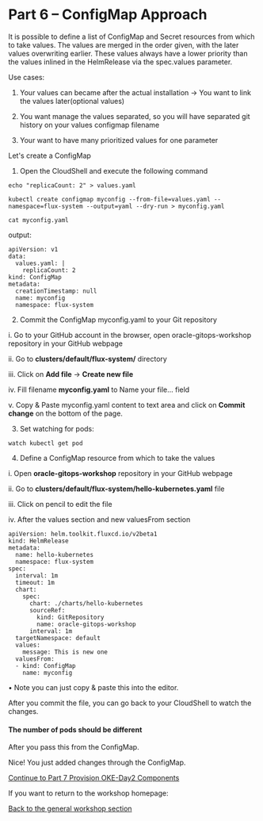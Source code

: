 # Part 6 – ConfigMap Approach #


It is possible to define a list of ConfigMap and Secret resources from which to take values. 
The values are merged in the order given, with the later values overwriting earlier. 
These values always have a lower priority than the values inlined in the HelmRelease via the spec.values parameter.

Use cases:

1.	Your values can became after the actual installation -> You want to link the values later(optional values)

2.	You want manage the values separated, so you will have separated git history on your values configmap filename

3.	Your want to have many prioritized values for one parameter

Let's create a ConfigMap

1.	Open the CloudShell and execute the following command
```
echo "replicaCount: 2" > values.yaml
```
```
kubectl create configmap myconfig --from-file=values.yaml --namespace=flux-system --output=yaml --dry-run > myconfig.yaml
```
```
cat myconfig.yaml
```

output:
```
apiVersion: v1
data:
  values.yaml: |
    replicaCount: 2
kind: ConfigMap
metadata:
  creationTimestamp: null
  name: myconfig
  namespace: flux-system
```

2.	Commit the ConfigMap myconfig.yaml to your Git repository

i.	Go to your GitHub account in the browser, open oracle-gitops-workshop repository in your GitHub webpage

ii.	Go to **clusters/default/flux-system/** directory

iii.	Сlick on **Add file** -> **Create new file**

iv.	Fill filename **myconfig.yaml** to Name your file... field

v.	Copy & Paste myconfig.yaml content to text area and click on **Commit change** on the bottom of the page.


3. Set watching for pods:

```
watch kubectl get pod
```

4.	Define a ConfigMap resource from which to take the values

i.	Open **oracle-gitops-workshop** repository in your GitHub webpage

ii.	Go to **clusters/default/flux-system/hello-kubernetes.yaml** file

iii.	Сlick on pencil to edit the file

iv.	After the values section and new valuesFrom section

```
apiVersion: helm.toolkit.fluxcd.io/v2beta1
kind: HelmRelease
metadata:
  name: hello-kubernetes
  namespace: flux-system
spec:
  interval: 1m
  timeout: 1m
  chart:
    spec:
      chart: ./charts/hello-kubernetes
      sourceRef:
        kind: GitRepository
        name: oracle-gitops-workshop
      interval: 1m
  targetNamespace: default
  values:
    message: This is new one
  valuesFrom:
  - kind: ConfigMap
    name: myconfig
```

•	Note you can just copy & paste this into the editor. 

After you commit the file, you can go back to your CloudShell to watch the changes. 

#### The number of pods should be different #### 

After you pass this from the ConfigMap. 

Nice! You just added changes through the ConfigMap. 


[Continue to Part 7 Provision OKE-Day2 Components](part7.md) 

If you want to return to the workshop homepage:

[Back to the general workshop section](README.md)
